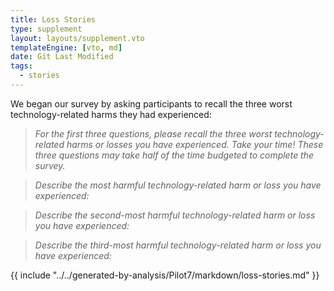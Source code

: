 ```yaml
---
title: Loss Stories
type: supplement
layout: layouts/supplement.vto
templateEngine: [vto, md]
date: Git Last Modified
tags:
  - stories
---
```


We began our survey by asking participants to recall the three worst technology-related harms they had experienced:

> *For the first three questions, please recall the three worst technology-related harms or losses you have experienced. Take your time! These three questions may take half of the time budgeted to complete the survey.*

> *Describe the most harmful technology-related harm or loss you have experienced:*

> *Describe the second-most harmful technology-related harm or loss you have experienced:*

> *Describe the third-most harmful technology-related harm or loss you have experienced:*

{{ include "../../generated-by-analysis/Pilot7/markdown/loss-stories.md" }}
